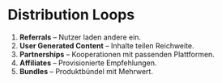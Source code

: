 # Distribution Loops

1. **Referrals** – Nutzer laden andere ein.
2. **User Generated Content** – Inhalte teilen Reichweite.
3. **Partnerships** – Kooperationen mit passenden Plattformen.
4. **Affiliates** – Provisionierte Empfehlungen.
5. **Bundles** – Produktbündel mit Mehrwert.
